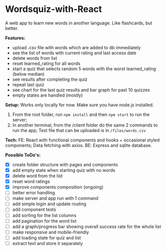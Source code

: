 # Wordsquiz-with-React
A web app to learn new words in another language. Like flashcards, but better.

**Features:**
- upload .csv file with words which are added to db immediately
- see the list of words with current rating and last access date
- delete words from list
- reset learned_rating for all words
- start a quiz that selects random 5 words with the worst learned_rating (below median)
- see results after completing the quiz
- repeat last quiz
- see chart for the last quiz results and bar graph for past 10 quizzes
- empty states are handled (mostly)

**Setup:**
Works only locally for now. Make sure you have node.js installed.
1) From the root folder, run `npm install` and then `npm start` to run the server; 
2) In another terminal, from the /client folder do the same 2 commands to run the app; 
Test file that can be uploaded is in `/files/words.csv`

**Tech:**
FE: React with functional components and hooks + occasional styled components; Data fetching with axios.
BE: Express and sqlite database.

**Possible ToDo's:**
- [x] create folder structure with pages and components
- [x] add empty state when starting quiz with no words
- [x] delete word from the list
- [x] reset word ratings
- [x] improve components composition (ongoing)
- [ ] better error handling
- [ ] make server and app run with 1 command
- [ ] add simple login and update routing
- [ ] add component tests
- [ ] add sorting for the list columns
- [ ] add pagination for the word list
- [ ] add a graph/progress bar showing overall success rate for the whole list
- [ ] make responsive and mobile-friendly
- [ ] add loading state for quiz and list
- [ ] extract text and store it separately
